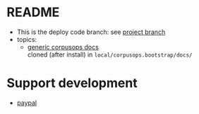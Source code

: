 # README
- This is the deploy code branch: see [project branch](https://github.com/corpusops/setups.zope/tree/project/)
- topics:
    - [generic corpusops docs](https://github.com/corpusops/corpusops.bootstrap/tree/master/docs/) <br/>
      cloned (after install) in ``local/corpusops.bootstrap/docs/``
    
# Support development
- [paypal](https://paypal.me/kiorky)

